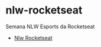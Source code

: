 # nlw-rocketseat
Semana NLW Esports da Rocketseat

<ul>
  <li><a href="https://luistomasini.github.io/nlw-rocketseat/index.html">Nlw Rocketseat</li>
</ul>
